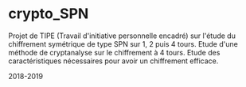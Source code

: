 # crypto_SPN

Projet de TIPE (Travail d'initiative personnelle encadré) sur l'étude du chiffrement symétrique de type SPN sur 1, 2 puis 4 tours.
Etude d'une méthode de cryptanalyse sur le chiffrement à 4 tours.
Etude des caractéristiques nécessaires pour avoir un chiffrement efficace.


2018-2019
